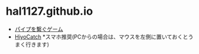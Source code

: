 # hal1127.github.io

- [パイプを繋ぐゲーム](https://hal1127.github.io/pipe-game)
- [HiyoCatch](https://hiyocatch.netlify.app/) 
  \*スマホ推奨(PCからの場合は、マウスを左側に置いておくとうまく行きます)

